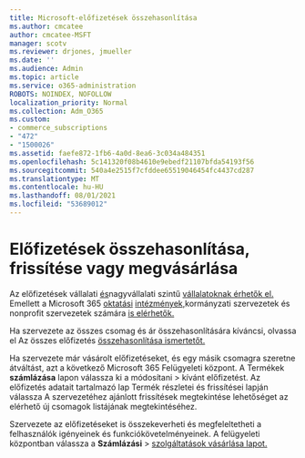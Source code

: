 ```yaml
---
title: Microsoft-előfizetések összehasonlítása
ms.author: cmcatee
author: cmcatee-MSFT
manager: scotv
ms.reviewer: drjones, jmueller
ms.date: ''
ms.audience: Admin
ms.topic: article
ms.service: o365-administration
ROBOTS: NOINDEX, NOFOLLOW
localization_priority: Normal
ms.collection: Adm_O365
ms.custom:
- commerce_subscriptions
- "472"
- "1500026"
ms.assetid: faefe872-1fb6-4a0d-8ea6-3c034a484351
ms.openlocfilehash: 5c141320f08b4610e9ebedf21107bfda54193f56
ms.sourcegitcommit: 540a4e2515f7cfddee65519046454fc4437cd287
ms.translationtype: MT
ms.contentlocale: hu-HU
ms.lasthandoff: 08/01/2021
ms.locfileid: "53689012"
---
```

# <a name="compare-upgrade-or-purchase-subscriptions"></a>Előfizetések összehasonlítása, frissítése vagy megvásárlása
  
Az előfizetések vállalati [és](https://www.microsoft.com/microsoft-365/business/compare-all-microsoft-365-business-products?tab=2&rtc=1)nagyvállalati szintű [vállalatoknak érhetők el.](https://www.microsoft.com/microsoft-365/enterprise/compare-office-365-plans?rtc=1) Emellett a Microsoft 365 [oktatási](https://www.microsoft.com/microsoft-365/academic/compare-office-365-education-plans?rtc=1&activetab=tab%3aprimaryr1) [intézmények,](https://www.microsoft.com/microsoft-365/government/compare-office-365-government-plans?rtc=1)kormányzati szervezetek és nonprofit szervezetek számára [is elérhetők.](https://www.microsoft.com/microsoft-365/nonprofit/office-365-nonprofit-plans-and-pricing?&rtc=1&activetab=tab%3aprimaryr1)
  
Ha szervezete az összes csomag és ár összehasonlítására kíváncsi, olvassa el Az összes előfizetés [összehasonlítása ismertetőt.](https://www.microsoft.com/microsoft-365/enterprise/compare-office-365-plans?rtc=1)
  
Ha szervezete már vásárolt előfizetéseket, és egy másik csomagra szeretne átváltást, azt a következő Microsoft 365 Felügyeleti központ. A Termékek **számlázása** lapon válassza ki a módosítani \> [](https://go.microsoft.com/fwlink/p/?linkid=842054) kívánt előfizetést. Az előfizetés adatait tartalmazó lap Termék részletei  és frissítései lapján válassza A szervezetéhez ajánlott frissítések megtekintése lehetőséget az elérhető új csomagok listájának megtekintéséhez.
  
Szervezete az előfizetéseket is összekeverheti és megfeleltetheti a felhasználók igényeinek és funkciókövetelményeinek. A felügyeleti központban válassza a **Számlázási** \> [szolgáltatások vásárlása lapot.](https://go.microsoft.com/fwlink/p/?linkid=868433) 